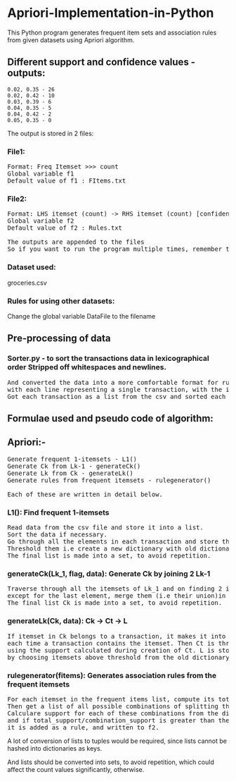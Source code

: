 # Apriori-Implementation-in-Python
This Python program generates frequent item sets and association rules from given datasets using Apriori algorithm.

## Different support and confidence values - outputs:
  
``` Support, confidence - #rules generated
0.02, 0.35 - 26
0.02, 0.42 - 10
0.03, 0.39 - 6
0.04, 0.35 - 5
0.04, 0.42 - 2
0.05, 0.35 - 0
```

The output is stored in 2 files:

### File1:
<pre>Format: Freq Itemset >>> count
Global variable f1
Default value of f1 : FItems.txt
</pre>

### File2:
<pre>Format: LHS itemset (count) -> RHS itemset (count) [confidence] 
Global variable f2
Default value of f2 : Rules.txt

The outputs are appended to the files
So if you want to run the program multiple times, remember that the data will be written multiple times
</pre>
### Dataset used:
groceries.csv

### Rules for using other datasets:
Change the global variable DataFile to the filename

## Pre-processing of data
### Sorter.py - to sort the transactions data in lexicographical order Stripped off whitespaces and newlines.
<pre>And converted the data into a more comfortable format for running the program,
with each line representing a single transaction, with the items being comma separated.
Got each transaction as a list from the csv and sorted each list and wrote the sorted transactions into a new csv.
</pre>
## Formulae used and pseudo code of algorithm:

## Apriori:-
<pre>Generate frequent 1-itemsets - L1()
Generate Ck from Lk-1 - generateCk()
Generate Lk from Ck - generateLk()
Generate rules from frequent itemsets - rulegenerator()

Each of these are written in detail below.
</pre>
### L1():	Find frequent 1-itemsets
<pre>Read data from the csv file and store it into a list.
Sort the data if necessary.
Go through all the elements in each transaction and store their counts in a dictionary.
Threshold them i.e create a new dictionary with old dictionary values that had a support greater than the support threshold.
The final list is made into a set, to avoid repetition.
</pre>
### generateCk(Lk_1, flag, data): Generate Ck by joining 2 Lk-1 
<pre>Traverse through all the itemsets of Lk_1 and on finding 2 itemsets that are identical,
except for the last element, merge them (i.e their union)in a sorted manner and insert into Ck.
The final list Ck is made into a set, to avoid repetition.
</pre>
### generateLk(Ck, data):	Ck -> Ct -> L
<pre>If itemset in Ck belongs to a transaction, it makes it into list Ct, and its support is updated by 1,
each time a transaction contains the itemset. Then Ct is thresholded to form L,
using the support calculated during creation of Ct. L is stored in a new dicitonary,
by choosing itemsets above threshold from the old dictionary.
</pre>
### rulegenerator(fitems): Generates association rules from the frequent itemsets
<pre>For each itemset in the frequent items list, compute its total support.
Then get a list of all possible combinations of splitting the itemset into LHS and RHS, with min of 1 element.
Calculare support for each of these combinations from the dictionary, 
and if total_support/combination_support is greater than the min confidence value,
it is added as a rule, and written to f2.
</pre>

A lot of conversion of lists to tuples would be required, since lists cannot be hashed into dictionaries as keys.

And lists should be converted into sets, to avoid repetition, which could affect the count values significantly, otherwise.
